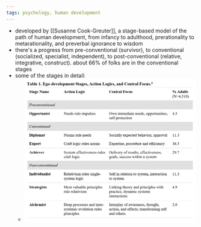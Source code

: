 ```yaml
---
tags: psychology, human development
---
```


- developed by [[Susanne Cook-Greuter]], a stage-based model of the path of human development, from infancy to adulthood, prerationality to metarationality, and preverbal ignorance to wisdom
- there's a progress from pre-conventional (survivor), to conventional (socialized, specialist, independent), to post-conventional (relative, integrative, construct). about 66% of folks are in the conventional stages
- some of the stages in detail:
	- ![image.png](../assets/image_1745706568477_0.png)